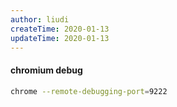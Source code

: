```yaml
---
author: liudi
createTime: 2020-01-13
updateTime: 2020-01-13
---
```


#### chromium debug

```bash
chrome --remote-debugging-port=9222
```

